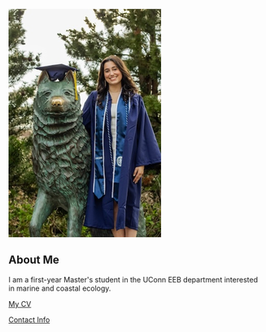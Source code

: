 ![Image of Rachel Levinson](GitHub.jpg)

## About Me
I am a first-year Master's student in the UConn EEB department interested in marine and coastal ecology.

[My CV](CV_Levinson.pdf)

[Contact Info](contact-info.md) 
